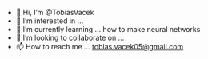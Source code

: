 - 👋 Hi, I’m @TobiasVacek
- 👀 I’m interested in ...
- 🌱 I’m currently learning ... how to make neural networks
- 💞️ I’m looking to collaborate on ...
- 📫 How to reach me ... tobias.vacek05@gmail.com

<!---
TobiasVacek/TobiasVacek is a ✨ special ✨ repository because its `README.md` (this file) appears on your GitHub profile.
You can click the Preview link to take a look at your changes.
--->
